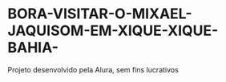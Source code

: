 # BORA-VISITAR-O-MIXAEL-JAQUISOM-EM-XIQUE-XIQUE-BAHIA-
<!DOCTYPE html>
<html lang="pt-br">
<head>
    <meta charset="UTF-8">
    <meta name="viewport" content="width=device-width, initial-scale=1.0">
    <link rel="stylesheet" href="assets/style.css">
    <title>Flashcard</title>
</head>
<body>
    <main>
        <section id="container">
            <!-- <article class="cartao">
                <div class="cartao__conteudo">
                    <h3>Programação</h3>
                    <div class="cartao__conteudo__pergunta">
                        <p>O que é JavaScript?</p>
                    </div>
                    <div class="cartao__conteudo__resposta">
                        <p>O JavaScript é uma linguagem de programação</p>
                    </div>
                </div>
            </article> -->
        </section>
    </main>
    <footer>
        <p>Projeto desenvolvido pela Alura, sem fins lucrativos</p>
    </footer>
    <script src="app.js"></script>
    <script src="perguntas.js"></script>
</body>
</html>
